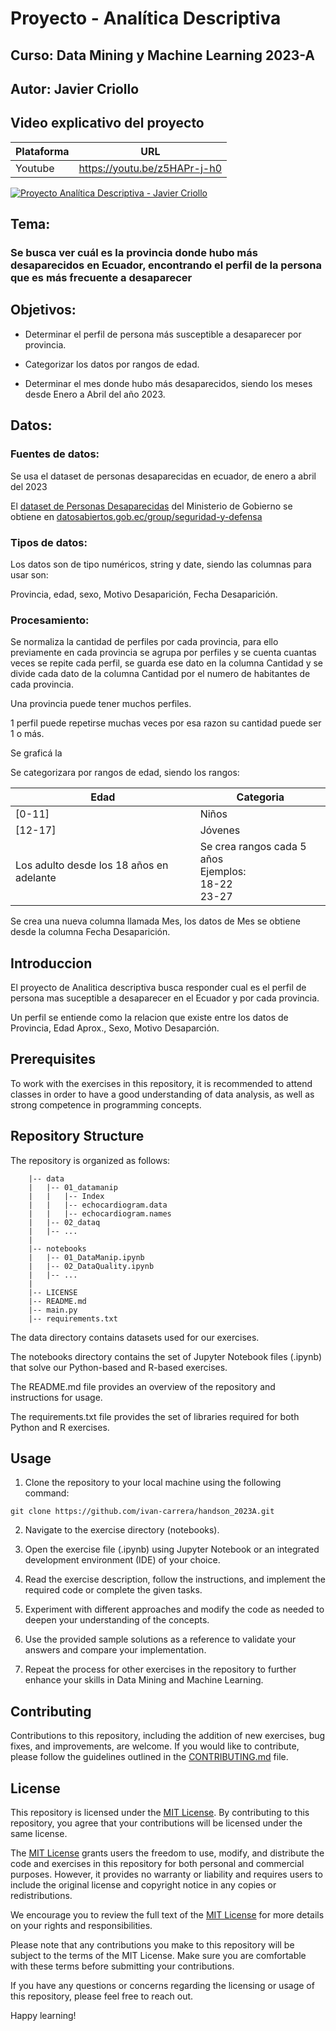 # Proyecto - Analítica Descriptiva

## Curso: Data Mining y Machine Learning 2023-A

## Autor: Javier Criollo

## Video explicativo del proyecto



| Plataforma | URL |
| ------ | ------ |
| Youtube | https://youtu.be/z5HAPr-j-h0 |

[![Proyecto Analítica Descriptiva - Javier Criollo](https://i.ytimg.com/vi/z5HAPr-j-h0/maxresdefault.jpg)](https://youtu.be/z5HAPr-j-h0 "Proyecto Analítica Descriptiva - Javier Criollo")
## Tema: 

### Se busca ver cuál es la provincia donde hubo más desaparecidos en Ecuador, encontrando el perfil de la persona que es más frecuente a desaparecer

## Objetivos:

- Determinar el perfil de persona más susceptible a desaparecer por provincia.

- Categorizar los datos por rangos de edad.

- Determinar el mes donde hubo más desaparecidos, siendo los meses desde Enero a Abril del año 2023.

## Datos:

### Fuentes de datos:

Se usa el dataset de personas desaparecidas en ecuador, de enero a abril del 2023

El [dataset de Personas Desaparecidas](https://www.datosabiertos.gob.ec/dataset/personas-desaparecidas) del Ministerio de Gobierno se obtiene en [datosabiertos.gob.ec/group/seguridad-y-defensa](https://www.datosabiertos.gob.ec/group/seguridad-y-defensa) 

### Tipos de datos:

Los datos son de tipo numéricos, string y date, siendo las columnas para usar son:

Provincia, edad, sexo, Motivo Desaparición, Fecha Desaparición.

### Procesamiento:

Se normaliza la cantidad de perfiles por cada provincia, para ello previamente en cada provincia se agrupa por perfiles y se cuenta cuantas veces se repite cada perfil, se guarda ese dato en la columna Cantidad y se divide cada dato de la columna Cantidad por el numero de habitantes de cada provincia. 

Una provincia puede tener muchos perfiles.

1 perfil puede repetirse muchas veces por esa razon su cantidad puede ser 1 o más.

Se graficá la 

Se categorizara por rangos de edad, siendo los rangos:

| Edad  | Categoria |
| ------ | ------ |
| [0-11] | Niños |
| [12-17] | Jóvenes |
| Los adulto desde los 18 años en adelante |  Se crea rangos cada 5 años<br>Ejemplos:<br>18-22<br>23-27 |

Se crea una nueva columna llamada Mes, los datos de Mes se obtiene desde la columna Fecha Desaparición.

## Introduccion 

El proyecto de Analitica descriptiva busca responder cual es el perfil de persona mas suceptible a desaparecer en el Ecuador y por cada provincia.

Un perfil se entiende como la relacion que existe entre los datos de Provincia, Edad Aprox., Sexo, Motivo Desaparción.

## Prerequisites

To work with the exercises in this repository, it is recommended to attend classes in order to have a good understanding of data analysis, as well as strong competence in programming concepts.

## Repository Structure

The repository is organized as follows:

```
    |-- data
    |   |-- 01_datamanip
    |   |   |-- Index
    |   |   |-- echocardiogram.data
    |   |   |-- echocardiogram.names 
    |   |-- 02_dataq
    |   |-- ...
    |
    |-- notebooks
    |   |-- 01_DataManip.ipynb
    |   |-- 02_DataQuality.ipynb
    |   |-- ...
    |
    |-- LICENSE
    |-- README.md
    |-- main.py
    |-- requirements.txt
```

The data directory contains datasets used for our exercises.

The notebooks directory contains the set of Jupyter Notebook files (.ipynb) that solve our Python-based and R-based exercises.

The README.md file provides an overview of the repository and instructions for usage.

The requirements.txt file provides the set of libraries required for both Python and R exercises.

## Usage

1. Clone the repository to your local machine using the following command:

```
git clone https://github.com/ivan-carrera/handson_2023A.git
```

2. Navigate to the exercise directory (notebooks).

3. Open the exercise file (.ipynb) using Jupyter Notebook or an integrated development environment (IDE) of your choice.

4. Read the exercise description, follow the instructions, and implement the required code or complete the given tasks.

5. Experiment with different approaches and modify the code as needed to deepen your understanding of the concepts.

6. Use the provided sample solutions as a reference to validate your answers and compare your implementation.

7. Repeat the process for other exercises in the repository to further enhance your skills in Data Mining and Machine Learning.

## Contributing

Contributions to this repository, including the addition of new exercises, bug fixes, and improvements, are welcome. If you would like to contribute, please follow the guidelines outlined in the [CONTRIBUTING.md](CONTRIBUTING.md) file.

## License

This repository is licensed under the [MIT License](LICENSE). By contributing to this repository, you agree that your contributions will be licensed under the same license.

The [MIT License](LICENSE) grants users the freedom to use, modify, and distribute the code and exercises in this repository for both personal and commercial purposes. However, it provides no warranty or liability and requires users to include the original license and copyright notice in any copies or redistributions.

We encourage you to review the full text of the [MIT License](LICENSE) for more details on your rights and responsibilities.

Please note that any contributions you make to this repository will be subject to the terms of the MIT License. Make sure you are comfortable with these terms before submitting your contributions.

If you have any questions or concerns regarding the licensing or usage of this repository, please feel free to reach out.

Happy learning!